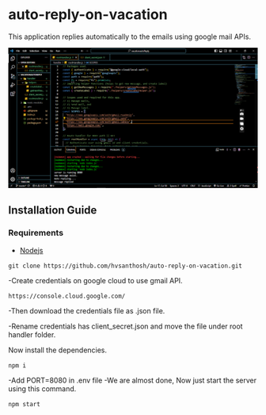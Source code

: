 # auto-reply-on-vacation
This application replies automatically to the emails using google mail APIs. 

![sample](./image/sample.png)

## Installation Guide

### Requirements
- [Nodejs](https://nodejs.org/en/download)

 ```shell
git clone https://github.com/hvsanthosh/auto-reply-on-vacation.git
```
-Create credentials on google cloud to use gmail API.
```shell
https://console.cloud.google.com/
```

-Then download the credentials file as .json file.

-Rename credentials has client_secret.json and move the file under root handler folder.

Now install the dependencies.
```shell
npm i
```
-Add PORT=8080 in .env file
-We are almost done, Now just start the  server using this command.
```shell
npm start
```
